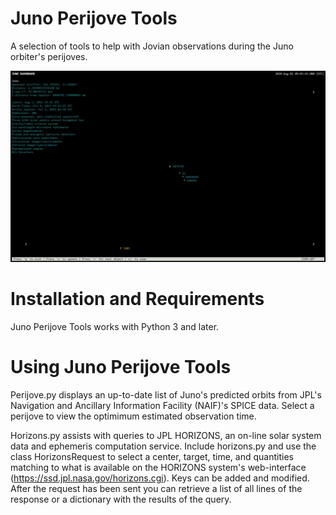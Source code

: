 # Juno Perijove Tools
A selection of tools to help with Jovian observations during the Juno orbiter's perijoves.

![Dashboard screenshot](dashboard-screenshot.jpg)

# Installation and Requirements
Juno Perijove Tools works with Python 3 and later.

# Using Juno Perijove Tools
Perijove.py displays an up-to-date list of Juno's predicted orbits from JPL's Navigation and Ancillary Information Facility (NAIF)'s SPICE data. Select a perijove to view the optimimum estimated observation time.

Horizons.py assists with queries to JPL HORIZONS, an on-line solar system data and ephemeris computation service. Include horizons.py and use the class HorizonsRequest to select a center, target, time, and quantities matching to what is available on the HORIZONS system's web-interface (https://ssd.jpl.nasa.gov/horizons.cgi). Keys can be added and modified. After the request has been sent you can retrieve a list of all lines of the response or a dictionary with the results of the query.
